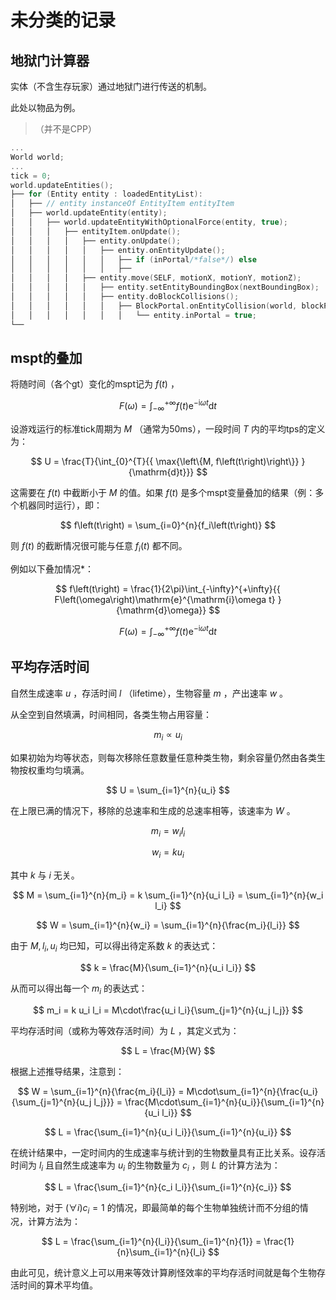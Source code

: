 # 未分类的记录

## 地狱门计算器

实体（不含生存玩家）通过地狱门进行传送的机制。

此处以物品为例。

> （并不是CPP）

```cpp
...
World world;
...
tick = 0;
world.updateEntities();
├── for (Entity entity : loadedEntityList):
│   ├── // entity instanceOf EntityItem entityItem
│   ├── world.updateEntity(entity);
│   │   ├── world.updateEntityWithOptionalForce(entity, true);
│   │   │   ├── entityItem.onUpdate();
│   │   │   │   ├── entity.onUpdate();
│   │   │   │   │   ├── entity.onEntityUpdate();
│   │   │   │   │   │   ├── if (inPortal/*false*/) else
│   │   │   │   │   │   ├── 
│   │   │   │   ├── entity.move(SELF, motionX, motionY, motionZ);
│   │   │   │   │   ├── entity.setEntityBoundingBox(nextBoundingBox);
│   │   │   │   │   ├── entity.doBlockCollisions();
│   │   │   │   │   │   ├── BlockPortal.onEntityCollision(world, blockPos, blockState, entity);
│   │   │   │   │   │   │   └── entity.inPortal = true;
└── 
```

## mspt的叠加

将随时间（各个gt）变化的mspt记为 $f\left(t\right)$ ，

$$
F\left(\omega\right) = \int_{-\infty}^{+\infty}{{
    f\left(t\right)\mathrm{e}^{-\mathrm{i}\omega t}
}{\mathrm{d}t}}
$$

设游戏运行的标准tick周期为 $M$ （通常为50ms），一段时间 $T$ 内的平均tps的定义为：

$$
U = \frac{T}{\int_{0}^{T}{{
    \max{\left\{M, f\left(t\right)\right\}}
}{\mathrm{d}t}}}
$$

这需要在 $f\left(t\right)$ 中截断小于 $M$ 的值。如果 $f\left(t\right)$ 是多个mspt变量叠加的结果（例：多个机器同时运行），即：

$$
f\left(t\right) = \sum_{i=0}^{n}{f_i\left(t\right)}
$$

则 $f\left(t\right)$ 的截断情况很可能与任意 $f_i\left(t\right)$ 都不同。

例如以下叠加情况*：

$$
f\left(t\right) = \frac{1}{2\pi}\int_{-\infty}^{+\infty}{{
    F\left(\omega\right)\mathrm{e}^{\mathrm{i}\omega t}
}{\mathrm{d}\omega}}
$$

$$
F\left(\omega\right) = \int_{-\infty}^{+\infty}{{
    f\left(t\right)\mathrm{e}^{-\mathrm{i}\omega t}
}{\mathrm{d}t}}
$$

## 平均存活时间

自然生成速率 $u$ ，存活时间 $l$ （lifetime），生物容量 $m$ ，产出速率 $w$ 。

从全空到自然填满，时间相同，各类生物占用容量：

$$m_i\propto u_i$$

如果初始为均等状态，则每次移除任意数量任意种类生物，剩余容量仍然由各类生物按权重均匀填满。

$$
U = \sum_{i=1}^{n}{u_i}
$$

在上限已满的情况下，移除的总速率和生成的总速率相等，该速率为 $W$ 。

$$m_i = w_i l_i$$

$$ w_i = k u_i$$

其中 $k$ 与 $i$ 无关。

$$
M = \sum_{i=1}^{n}{m_i} = k \sum_{i=1}^{n}{u_i l_i}
= \sum_{i=1}^{n}{w_i l_i}
$$

$$
W = \sum_{i=1}^{n}{w_i} = \sum_{i=1}^{n}{\frac{m_i}{l_i}}
$$

由于 $M, l_i, u_i$ 均已知，可以得出待定系数 $k$ 的表达式：

$$
k = \frac{M}{\sum_{i=1}^{n}{u_i l_i}}
$$

从而可以得出每一个 $m_i$ 的表达式：

$$
m_i = k u_i l_i = M\cdot\frac{u_i l_i}{\sum_{j=1}^{n}{u_j l_j}}
$$

平均存活时间（或称为等效存活时间）为 $L$ ，其定义式为：

$$
L = \frac{M}{W}
$$

根据上述推导结果，注意到：

$$
W = \sum_{i=1}^{n}{\frac{m_i}{l_i}}
= M\cdot\sum_{i=1}^{n}{\frac{u_i}{\sum_{j=1}^{n}{u_j l_j}}}
= \frac{M\cdot\sum_{i=1}^{n}{u_i}}{\sum_{i=1}^{n}{u_i l_i}}
$$

$$
L = \frac{\sum_{i=1}^{n}{u_i l_i}}{\sum_{i=1}^{n}{u_i}}
$$

在统计结果中，一定时间内的生成速率与统计到的生物数量具有正比关系。设存活时间为 $l_i$ 且自然生成速率为 $u_i$ 的生物数量为 $c_i$ ，则 $L$ 的计算方法为：

$$
L = \frac{\sum_{i=1}^{n}{c_i l_i}}{\sum_{i=1}^{n}{c_i}}
$$

特别地，对于 $\left(\forall i\right)c_i = 1$ 的情况，即最简单的每个生物单独统计而不分组的情况，计算方法为：

$$
L = \frac{\sum_{i=1}^{n}{l_i}}{\sum_{i=1}^{n}{1}}
= \frac{1}{n}\sum_{i=1}^{n}{l_i}
$$

由此可见，统计意义上可以用来等效计算刷怪效率的平均存活时间就是每个生物存活时间的算术平均值。
